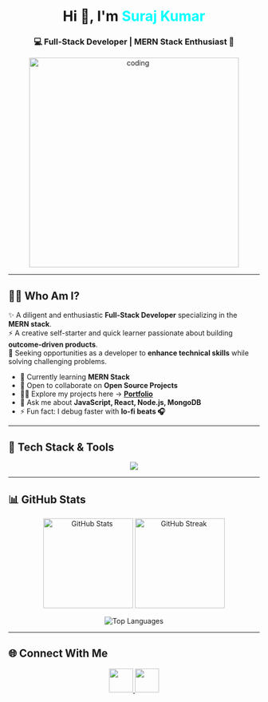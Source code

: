 <h1 align="center">Hi 👋, I'm <span style="color:#00FFFF;">Suraj Kumar</span></h1>
<h3 align="center">💻 Full-Stack Developer | MERN Stack Enthusiast 🚀</h3>

<p align="center">
  <img src="https://camo.githubusercontent.com/c1dcb74cc1c1835b1d716f5051499a2814c683c806b15f04b0eba492863703e9/68747470733a2f2f63646e2e6472696262626c652e636f6d2f75736572732f3733303730332f73637265656e73686f74732f363538313234332f6176656e746f2e676966" width="420" alt="coding" />
</p>

---

## 🙋‍♂️ Who Am I?

✨ A diligent and enthusiastic **Full-Stack Developer** specializing in the **MERN stack**.  
⚡ A creative self-starter and quick learner passionate about building **outcome-driven products**.  
🎯 Seeking opportunities as a developer to **enhance technical skills** while solving challenging problems.  

- 🌱 Currently learning **MERN Stack**  
- 👯 Open to collaborate on **Open Source Projects**  
- 👨‍💻 Explore my projects here → **[Portfolio](https://suraj-kumar-portfolio.vercel.app/)**  
- 💬 Ask me about **JavaScript, React, Node.js, MongoDB**  
- ⚡ Fun fact: I debug faster with **lo-fi beats 🎧**  

---

## 🚀 Tech Stack & Tools  

<p align="center">
  <img src="https://skillicons.dev/icons?i=html,css,js,react,redux,nodejs,express,mongodb,postman,git" />
</p>

---

## 📊 GitHub Stats  

<p align="center">
  <img src="https://github-readme-stats.vercel.app/api?username=Surajmicky&show_icons=true&theme=tokyonight&hide_border=true" alt="GitHub Stats" height="180px"/>
  <img src="https://github-readme-streak-stats.herokuapp.com?user=Surajmicky&theme=tokyonight&hide_border=true" alt="GitHub Streak" height="180px"/>
</p>

<p align="center">
  <img src="https://github-readme-stats.vercel.app/api/top-langs/?username=Surajmicky&layout=compact&theme=tokyonight&hide_border=true" alt="Top Languages" />
</p>

---

## 🌐 Connect With Me  

<p align="center">
  <a href="https://www.linkedin.com/in/suraj-kumar-b75883223">
    <img src="https://skillicons.dev/icons?i=linkedin" width="48"/>
  </a>
  <a href="mailto:surajmicky10@gmail.com">
    <img src="https://skillicons.dev/icons?i=gmail" width="48"/>
  </a>
</p>
